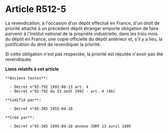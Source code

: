 # Article R512-5

La revendication, à l'occasion d'un dépôt effectué en France, d'un droit de priorité attaché à un précédent dépôt étranger
emporte obligation de faire parvenir à l'Institut national de la propriété industrielle, dans les trois mois du dépôt en
France, une copie officielle du dépôt antérieur et, s'il y a lieu, la justification du droit de revendiquer la priorité.

Si cette obligation n'est pas respectée, la priorité est réputée n'avoir pas été revendiquée.

**Liens relatifs à cet article**

	**Anciens textes**:

	  - Décret n°92-792 1992-08-13 art. 4
	  - Décret n°92-792 du 13 août 1992 - art. 4 (Ab)

	**Codifié par**:

	  - Décret n°95-385 1955-04-10

	**Créé par**:

	  - Décret n°95-385 1995-04-10 annexe JORF 13 avril 1995
